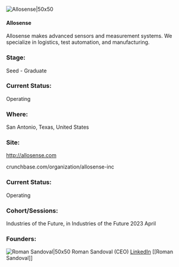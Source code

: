 

![Allosense|50x50](https://res.cloudinary.com/crunchbase-production/image/upload/nwrduigd8kcuxpane4h8)

#### Allosense
Allosense makes advanced sensors and measurement systems. We specialize in logistics, test automation, and manufacturing.

### Stage: 
Seed - Graduate 

### Current Status: 
Operating

### Where:
San Antonio, Texas, United States

### Site:
http://allosense.com



crunchbase.com/organization/allosense-inc

### Current Status: 
Operating

### Cohort/Sessions: 
Industries of the Future, in Industries of the Future 2023 April

### Founders: 

![Roman Sandoval|50x50](https://apimg.techstars.com/connect/images/image_files/5c46b7a4a36c1177cd000051/original/Square.jpg) Roman Sandoval (CEO) [LinkedIn](https://linkedin.com/in/romansandoval) [[Roman Sandoval]]


